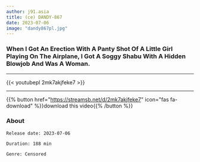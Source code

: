 ```yaml
---
author: j91.asia
title: (ce) DANDY-867
date: 2023-07-06
image: "dandy867pl.jpg"
---
```


### When I Got An Erection With A Panty Shot Of A Little Girl Playing On The Airplane, I Got A Soggy Shabu With A Hidden Blowjob And Was A Woman.
___

{{< youtubepl 2mk7akjfeke7 >}}
___

{{% button href="https://streamsb.net/d/2mk7akjfeke7" icon="fas fa-download" %}}download this video{{% /button %}}
### About

`Release date: 2023-07-06`

`Duration: 188 min`

`Genre:	Censored`